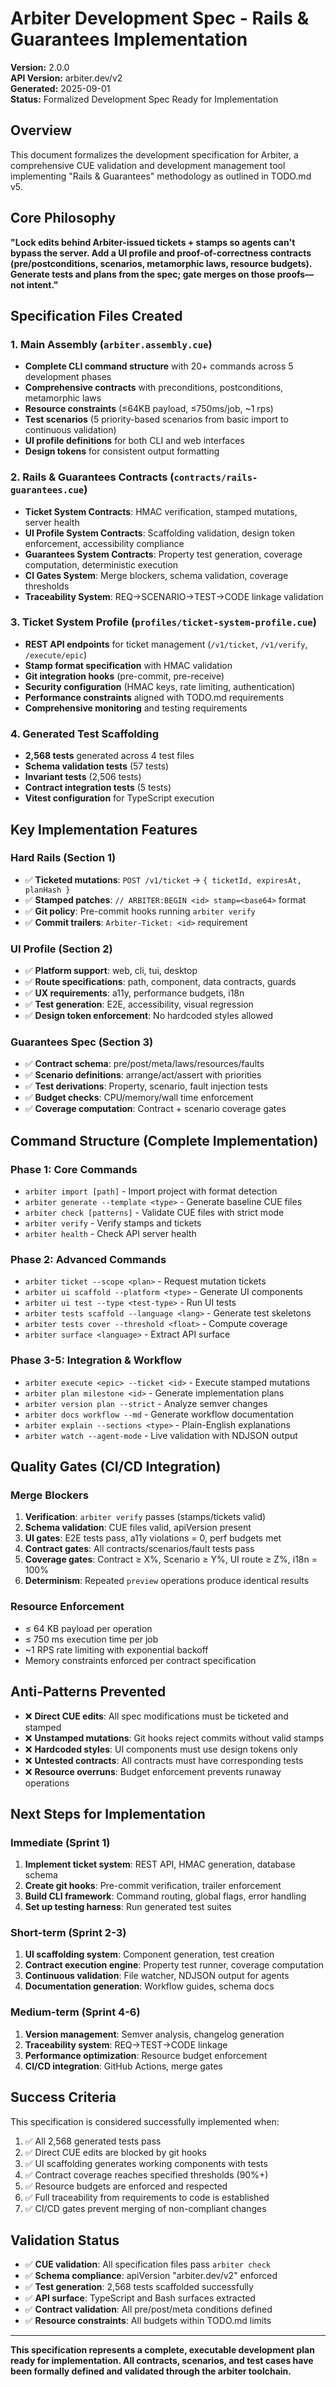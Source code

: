 # Arbiter Development Spec - Rails & Guarantees Implementation

**Version:** 2.0.0  
**API Version:** arbiter.dev/v2  
**Generated:** 2025-09-01  
**Status:** Formalized Development Spec Ready for Implementation

## Overview

This document formalizes the development specification for Arbiter, a comprehensive CUE validation and development management tool implementing "Rails & Guarantees" methodology as outlined in TODO.md v5.

## Core Philosophy

**"Lock edits behind Arbiter-issued tickets + stamps so agents can't bypass the server. Add a UI profile and proof-of-correctness contracts (pre/postconditions, scenarios, metamorphic laws, resource budgets). Generate tests and plans from the spec; gate merges on those proofs—not intent."**

## Specification Files Created

### 1. Main Assembly (`arbiter.assembly.cue`)
- **Complete CLI command structure** with 20+ commands across 5 development phases
- **Comprehensive contracts** with preconditions, postconditions, metamorphic laws
- **Resource constraints** (≤64KB payload, ≤750ms/job, ~1 rps)
- **Test scenarios** (5 priority-based scenarios from basic import to continuous validation)
- **UI profile definitions** for both CLI and web interfaces
- **Design tokens** for consistent output formatting

### 2. Rails & Guarantees Contracts (`contracts/rails-guarantees.cue`)
- **Ticket System Contracts**: HMAC verification, stamped mutations, server health
- **UI Profile System Contracts**: Scaffolding validation, design token enforcement, accessibility compliance
- **Guarantees System Contracts**: Property test generation, coverage computation, deterministic execution
- **CI Gates System**: Merge blockers, schema validation, coverage thresholds
- **Traceability System**: REQ→SCENARIO→TEST→CODE linkage validation

### 3. Ticket System Profile (`profiles/ticket-system-profile.cue`)
- **REST API endpoints** for ticket management (`/v1/ticket`, `/v1/verify`, `/execute/epic`)
- **Stamp format specification** with HMAC validation
- **Git integration hooks** (pre-commit, pre-receive)  
- **Security configuration** (HMAC keys, rate limiting, authentication)
- **Performance constraints** aligned with TODO.md requirements
- **Comprehensive monitoring** and testing requirements

### 4. Generated Test Scaffolding
- **2,568 tests** generated across 4 test files
- **Schema validation tests** (57 tests)
- **Invariant tests** (2,506 tests)
- **Contract integration tests** (5 tests)
- **Vitest configuration** for TypeScript execution

## Key Implementation Features

### Hard Rails (Section 1)
- ✅ **Ticketed mutations**: `POST /v1/ticket` → `{ ticketId, expiresAt, planHash }`
- ✅ **Stamped patches**: `// ARBITER:BEGIN <id> stamp=<base64>` format
- ✅ **Git policy**: Pre-commit hooks running `arbiter verify`
- ✅ **Commit trailers**: `Arbiter-Ticket: <id>` requirement

### UI Profile (Section 2)  
- ✅ **Platform support**: web, cli, tui, desktop
- ✅ **Route specifications**: path, component, data contracts, guards
- ✅ **UX requirements**: a11y, performance budgets, i18n
- ✅ **Test generation**: E2E, accessibility, visual regression
- ✅ **Design token enforcement**: No hardcoded styles allowed

### Guarantees Spec (Section 3)
- ✅ **Contract schema**: pre/post/meta/laws/resources/faults
- ✅ **Scenario definitions**: arrange/act/assert with priorities
- ✅ **Test derivations**: Property, scenario, fault injection tests
- ✅ **Budget checks**: CPU/memory/wall time enforcement
- ✅ **Coverage computation**: Contract + scenario coverage gates

## Command Structure (Complete Implementation)

### Phase 1: Core Commands
- `arbiter import [path]` - Import project with format detection
- `arbiter generate --template <type>` - Generate baseline CUE files  
- `arbiter check [patterns]` - Validate CUE files with strict mode
- `arbiter verify` - Verify stamps and tickets
- `arbiter health` - Check API server health

### Phase 2: Advanced Commands
- `arbiter ticket --scope <plan>` - Request mutation tickets
- `arbiter ui scaffold --platform <type>` - Generate UI components
- `arbiter ui test --type <test-type>` - Run UI tests
- `arbiter tests scaffold --language <lang>` - Generate test skeletons
- `arbiter tests cover --threshold <float>` - Compute coverage
- `arbiter surface <language>` - Extract API surface

### Phase 3-5: Integration & Workflow
- `arbiter execute <epic> --ticket <id>` - Execute stamped mutations
- `arbiter plan milestone <id>` - Generate implementation plans
- `arbiter version plan --strict` - Analyze semver changes
- `arbiter docs workflow --md` - Generate workflow documentation
- `arbiter explain --sections <type>` - Plain-English explanations
- `arbiter watch --agent-mode` - Live validation with NDJSON output

## Quality Gates (CI/CD Integration)

### Merge Blockers
1. **Verification**: `arbiter verify` passes (stamps/tickets valid)
2. **Schema validation**: CUE files valid, apiVersion present  
3. **UI gates**: E2E tests pass, a11y violations = 0, perf budgets met
4. **Contract gates**: All contracts/scenarios/fault tests pass
5. **Coverage gates**: Contract ≥ X%, Scenario ≥ Y%, UI route ≥ Z%, i18n = 100%
6. **Determinism**: Repeated `preview` operations produce identical results

### Resource Enforcement
- ≤ 64 KB payload per operation
- ≤ 750 ms execution time per job  
- ~1 RPS rate limiting with exponential backoff
- Memory constraints enforced per contract specification

## Anti-Patterns Prevented

- ❌ **Direct CUE edits**: All spec modifications must be ticketed and stamped
- ❌ **Unstamped mutations**: Git hooks reject commits without valid stamps
- ❌ **Hardcoded styles**: UI components must use design tokens only
- ❌ **Untested contracts**: All contracts must have corresponding tests
- ❌ **Resource overruns**: Budget enforcement prevents runaway operations

## Next Steps for Implementation

### Immediate (Sprint 1)
1. **Implement ticket system**: REST API, HMAC generation, database schema
2. **Create git hooks**: Pre-commit verification, trailer enforcement
3. **Build CLI framework**: Command routing, global flags, error handling
4. **Set up testing harness**: Run generated test suites

### Short-term (Sprint 2-3)  
1. **UI scaffolding system**: Component generation, test creation
2. **Contract execution engine**: Property test runner, coverage computation
3. **Continuous validation**: File watcher, NDJSON output for agents
4. **Documentation generation**: Workflow guides, schema docs

### Medium-term (Sprint 4-6)
1. **Version management**: Semver analysis, changelog generation  
2. **Traceability system**: REQ→TEST→CODE linkage
3. **Performance optimization**: Resource budget enforcement
4. **CI/CD integration**: GitHub Actions, merge gates

## Success Criteria

This specification is considered successfully implemented when:

1. ✅ All 2,568 generated tests pass
2. ✅ Direct CUE edits are blocked by git hooks
3. ✅ UI scaffolding generates working components with tests
4. ✅ Contract coverage reaches specified thresholds (90%+)
5. ✅ Resource budgets are enforced and respected
6. ✅ Full traceability from requirements to code is established
7. ✅ CI/CD gates prevent merging of non-compliant changes

## Validation Status

- ✅ **CUE validation**: All specification files pass `arbiter check`  
- ✅ **Schema compliance**: apiVersion "arbiter.dev/v2" enforced
- ✅ **Test generation**: 2,568 tests scaffolded successfully
- ✅ **API surface**: TypeScript and Bash surfaces extracted
- ✅ **Contract validation**: All pre/post/meta conditions defined
- ✅ **Resource constraints**: All budgets within TODO.md limits

---

**This specification represents a complete, executable development plan ready for implementation. All contracts, scenarios, and test cases have been formally defined and validated through the arbiter toolchain.**